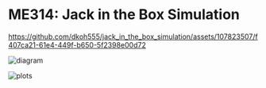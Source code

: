 # ME314: Jack in the Box Simulation

https://github.com/dkoh555/jack_in_the_box_simulation/assets/107823507/f407ca21-61e4-449f-b650-5f2398e00d72

![diagram](https://github.com/dkoh555/franka_arm_picker/assets/107823507/bcab9c90-ac55-4f67-bc60-c60489ad5681)

![plots](https://github.com/dkoh555/franka_arm_picker/assets/107823507/9fac3873-2d3e-4c9e-a62f-32fc1beb0c04)
